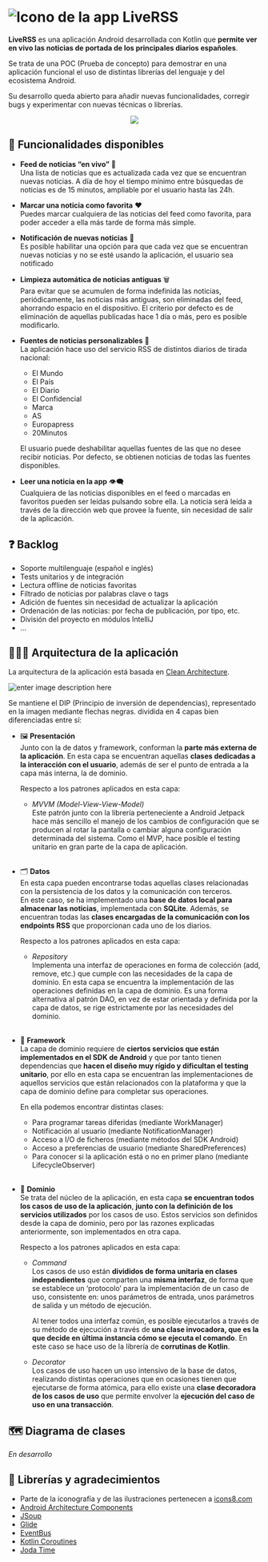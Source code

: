 <!DOCTYPE html>
<html>

<head>
  <meta charset="utf-8">
  <meta name="viewport" content="width=device-width, initial-scale=1.0">
  <link rel="stylesheet" href="https://stackedit.io/style.css" />
</head>

<body class="stackedit">
  <div class="stackedit__html"><h1 id="liverss"><img src="https://i.imgur.com/v1lLN3R.pngg" alt="Icono de la app"> LiveRSS</h1>
<p><strong>LiveRSS</strong> es una aplicación Android desarrollada con Kotlin que <strong>permite ver en vivo las noticias de portada de los principales diarios españoles</strong>.</p>
<p>Se trata de una POC (Prueba de concepto) para demostrar en una aplicación funcional el uso de distintas librerías del lenguaje y del ecosistema Android.</p>
<p>Su desarrollo queda abierto para añadir nuevas funcionalidades, corregir bugs y experimentar con nuevas técnicas o librerías.</p>
<p align="center">
  <img src="demo.gif">
</p>
<h2 id="🎉-funcionalidades-disponibles">🎉 Funcionalidades disponibles</h2>
<ul>
<li>
<p><strong>Feed de noticias “en vivo”</strong> 📢<br>
Una lista de noticias que es actualizada cada vez que se encuentran nuevas noticias. A día de hoy el tiempo mínimo entre búsquedas de noticias es de 15 minutos, ampliable por el usuario hasta las 24h.</p>
</li>
<li>
<p><strong>Marcar una noticia como favorita</strong>  ❤️<br>
Puedes marcar cualquiera de las noticias del feed como favorita, para poder acceder a ella más tarde de forma más simple.</p>
</li>
<li>
<p><strong>Notificación de nuevas noticias</strong> 🔔<br>
Es posible habilitar una opción para que cada vez que se encuentran nuevas noticias y no se esté usando la aplicación, el usuario sea notificado</p>
</li>
<li>
<p><strong>Limpieza automática de noticias antiguas</strong> 🗑️<br>
Para evitar que se acumulen de forma indefinida las noticias, periódicamente, las noticias más antiguas, son eliminadas del feed, ahorrando espacio en el dispositivo. El criterio por defecto es de eliminación de aquellas publicadas hace 1 día o más, pero es posible modificarlo.</p>
</li>
<li>
<p><strong>Fuentes de noticias personalizables</strong> 📰<br>
La aplicación hace uso del servicio RSS de distintos diarios de tirada nacional:</p>
<ul>
<li>El Mundo</li>
<li>El País</li>
<li>El Diario</li>
<li>El Confidencial</li>
<li>Marca</li>
<li>AS</li>
<li>Europapress</li>
<li>20Minutos</li>
</ul>
<p>El usuario puede deshabilitar aquellas fuentes de las que no desee recibir noticias. Por defecto, se obtienen noticias de todas las fuentes disponibles.</p>
</li>
<li>
<p><strong>Leer una noticia en la app</strong> 👁️‍🗨️<br>
Cualquiera de las noticias disponibles en el feed o marcadas en favoritos pueden ser leídas pulsando sobre ella. La noticia será leída a través de la dirección web que provee la fuente, sin necesidad de salir de la aplicación.</p>
</li>
</ul>
<h2 id="❓-backlog">❓ Backlog</h2>
<ul>
<li>Soporte multilenguaje (español e inglés)</li>
<li>Tests unitarios y de integración</li>
<li>Lectura offline de noticias favoritas</li>
<li>Filtrado de noticias por palabras clave o tags</li>
<li>Adición de fuentes sin necesidad de actualizar la aplicación</li>
<li>Ordenación de las noticias: por fecha de publicación, por tipo, etc.</li>
<li>División del proyecto en módulos IntelliJ</li>
<li>…</li>
</ul>
<h2 id="📐👨‍💻-arquitectura-de-la-aplicación">📐👨‍💻 Arquitectura de la aplicación</h2>
<p>La arquitectura de la aplicación está basada en <a href="https://blog.cleancoder.com/uncle-bob/2012/08/13/the-clean-architecture.html">Clean Architecture</a>.</p>
<p><img src="https://blog.cleancoder.com/uncle-bob/images/2012-08-13-the-clean-architecture/CleanArchitecture.jpg" alt="enter image description here"></p>
<p>Se mantiene el DIP (Principio de inversión de dependencias), representado en la imagen mediante flechas negras. dividida en 4 capas bien diferenciadas entre sí:</p>
<ul>
<li>
<p>🖼️ <strong>Presentación</strong><br>
Junto con la de datos y framework, conforman la <strong>parte más externa de la aplicación</strong>. En esta capa se encuentran aquellas <strong>clases dedicadas a la interacción con el usuario</strong>, además de ser el punto de entrada a la capa más interna, la de dominio.</p>
<p>Respecto a los patrones aplicados en esta capa:</p>
<ul>
<li><em>MVVM (Model-View-View-Model)</em><br>
Este patrón junto con la librería perteneciente a Android Jetpack hace más sencillo el manejo de los cambios de configuración que se producen al rotar la pantalla o cambiar alguna configuración determinada del sistema. Como el MVP, hace posible el testing unitario en gran parte de la capa de aplicación.<br>
<br></li>
</ul>
</li>
<li>
<p>🗂️ <strong>Datos</strong><br>
En esta capa pueden encontrarse todas aquellas clases relacionadas con la persistencia de los datos y la comunicación con terceros.<br>
En este caso, se ha implementado una <strong>base de datos local para almacenar las noticias</strong>, implementada con <strong>SQLite</strong>. Además, se encuentran todas las <strong>clases encargadas de la comunicación con los endpoints RSS</strong> que proporcionan cada uno de los diarios.</p>
<p>Respecto a los patrones aplicados en esta capa:</p>
<ul>
<li><em>Repository</em><br>
Implementa una interfaz de operaciones en forma de colección (add, remove, etc.) que cumple con las necesidades de la capa de dominio. En esta capa se encuentra la implementación de las operaciones definidas en la capa de dominio. Es una forma alternativa al patrón DAO, en vez de estar orientada y definida por la capa de datos, se rige estrictamente por las necesidades del dominio.<br>
<br></li>
</ul>
</li>
<li>
<p>🔨 <strong>Framework</strong><br>
La capa de dominio requiere de <strong>ciertos servicios que están implementados en el SDK de Android</strong> y que por tanto tienen dependencias que <strong>hacen el diseño muy rígido y dificultan el testing unitario</strong>, por ello en esta capa se encuentran las implementaciones de aquellos servicios que están relacionados con la plataforma y que la capa de dominio define para completar sus operaciones.</p>
<p>En ella podemos encontrar distintas clases:</p>
<ul>
<li>Para programar tareas diferidas (mediante WorkManager)</li>
<li>Notificación al usuario (mediante NotificationManager)</li>
<li>Acceso a I/O de ficheros (mediante métodos del SDK Android)</li>
<li>Acceso a preferencias de usuario (mediante SharedPreferences)</li>
<li>Para conocer si la aplicación está o no en primer plano (mediante LifecycleObserver)<br>
<br></li>
</ul>
</li>
<li>
<p>🧠 <strong>Dominio</strong><br>
Se trata del núcleo de la aplicación, en esta capa <strong>se encuentran todos los casos de uso de la aplicación</strong>, <strong>junto con la definición de los servicios utilizados</strong> por los casos de uso. Estos servicios son definidos desde la capa de dominio, pero por las razones explicadas anteriormente, son implementados en otra capa.</p>
<p>Respecto a los patrones aplicados en esta capa:</p>
<ul>
<li>
<p><em>Command</em><br>
Los casos de uso están <strong>divididos de forma unitaria en clases independientes</strong> que comparten una <strong>misma interfaz</strong>, de forma que se establece un ‘protocolo’ para la implementación de un caso de uso, consistente en: unos parámetros de entrada, unos parámetros de salida y un método de ejecución.</p>
<p>Al tener todos una interfaz común, es posible ejecutarlos a través de su método de ejecución a través de <strong>una clase invocadora, que es la que decide en última instancia cómo se ejecuta el comando</strong>. En este caso se hace uso de la librería de <strong>corrutinas de Kotlin</strong>.</p>
</li>
<li>
<p><em>Decorator</em><br>
Los casos de uso hacen un uso intensivo de la base de datos, realizando distintas operaciones que en ocasiones tienen que ejecutarse de forma atómica, para ello existe una <strong>clase decoradora de los casos de uso</strong> que permite envolver la <strong>ejecución del caso de uso en una transacción</strong>.</p>
</li>
</ul>
</li>
</ul>
<h2 id="🗺️-diagrama-de-clases">🗺️ Diagrama de clases</h2>
<p><em>En desarrollo</em></p>
<h2 id="🙏-librerías-y-agradecimientos">🙏 Librerías y agradecimientos</h2>
<ul>
<li>Parte de la iconografía y de las ilustraciones pertenecen a <a href="http://icons8.com">icons8.com</a></li>
<li><a href="https://developer.android.com/topic/libraries/architecture">Android Architecture Components</a></li>
<li><a href="https://jsoup.org/">JSoup</a></li>
<li><a href="https://github.com/bumptech/glide">Glide</a></li>
<li><a href="http://greenrobot.org/eventbus/">EventBus</a></li>
<li><a href="https://github.com/Kotlin/kotlinx.coroutines">Kotlin Coroutines</a></li>
<li><a href="https://www.joda.org/joda-time/">Joda Time</a></li>
</ul>
</div>
</body>

</html>
